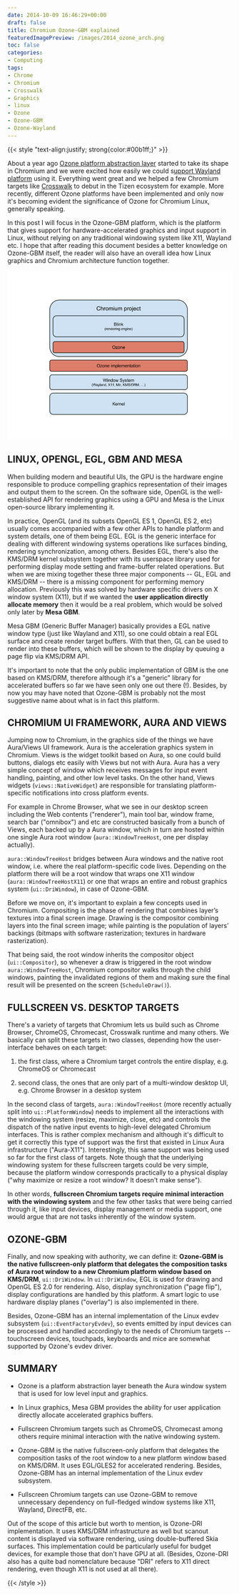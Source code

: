 ```yaml
---
date: 2014-10-09 16:46:29+00:00
draft: false
title: Chromium Ozone-GBM explained
featuredImagePreview: /images/2014_ozone_arch.png
toc: false
categories:
- Computing
tags:
- Chrome
- Chromium
- Crosswalk
- Graphics
- linux
- Ozone
- Ozone-GBM
- Ozone-Wayland
---
```



{{< style "text-align:justify; strong{color:#00b1ff;}" >}}

About a year ago [Ozone platform abstraction layer](https://chromium.googlesource.com/chromium/src/+/HEAD/docs/ozone_overview.md) started to take its shape in Chromium and we were excited how easily we could s[upport Wayland platform](https://vignatti.com/posts/welcome-to-chromiums-ozone-wayland/) using it. Everything went great and we helped a few Chromium targets like [Crosswalk](https://en.wikipedia.org/wiki/Crosswalk_Project) to debut in the Tizen ecosystem for example. More recently, different Ozone platforms have been implemented and only now it's becoming evident the significance of Ozone for Chromium Linux, generally speaking. 

In this post I will focus in the Ozone-GBM platform, which is the platform that gives support for hardware-accelerated graphics and input support in Linux, without relying on any traditional windowing system like X11, Wayland etc. I hope that after reading this document besides a better knowledge on Ozone-GBM itself, the reader will also have an overall idea how Linux graphics and Chromium architecture function together.
 
![Chromium Ozone-GBM architecture](/images/2014_ozone_arch.png)


LINUX, OPENGL, EGL, GBM AND MESA
------------------------------------

When building modern and beautiful UIs, the GPU is the hardware engine responsible to produce compelling graphics representation of their images and output them to the screen. On the software side, OpenGL is the well-established API for rendering graphics using a GPU and Mesa is the Linux open-source library implementing it.

 

In practice, OpenGL (and its subsets OpenGL ES 1, OpenGL ES 2, etc) usually comes accompanied with a few other APIs to handle platform and system details, one of them being EGL. EGL is the generic interface for dealing with different windowing systems operations like surfaces binding, rendering synchronization, among others. Besides EGL, there's also the KMS/DRM kernel subsystem together with its userspace library used for performing display mode setting and frame-buffer related operations. But when we are mixing together these three major components -- GL, EGL and KMS/DRM -- there is a missing component for performing memory allocation. Previously this was solved by hardware specific drivers on X window system (X11), but if we wanted the **user application directly allocate memory** then it would be a real problem, which would be solved only later by **Mesa GBM**.

 

Mesa GBM (Generic Buffer Manager) basically provides a EGL native window type (just like Wayland and X11), so one could obtain a real EGL surface and create render target buffers. With that then, GL can be used to render into these buffers, which will be shown to the display by queuing a page flip via KMS/DRM API.

 

It's important to note that the only public implementation of GBM is the one based on KMS/DRM, therefore although it's a "generic" library for accelerated buffers so far we have seen only one out there (!). Besides, by now you may have noted that Ozone-GBM is probably not the most suggestive name about what is in fact this platform.

 

CHROMIUM UI FRAMEWORK, AURA AND VIEWS
--------------------------------------

Jumping now to Chromium, in the graphics side of the things we have Aura/Views UI framework. Aura is the acceleration graphics system in Chromium. Views is the widget toolkit based on Aura, so one could build buttons, dialogs etc easily with Views but not with Aura. Aura has a very simple concept of window which receives messages for input event handling, painting, and other low level tasks. On the other hand, Views widgets (`views::NativeWidget`) are responsible for translating platform-specific notifications into cross platform events.

 

For example in Chrome Browser, what we see in our desktop screen including the Web contents ("renderer"), main tool bar, window frame, search bar ("omnibox") and etc are constructed basically from a bunch of Views, each backed up by a Aura window, which in turn are hosted within one single Aura root window (`aura::WindowTreeHost`, one per display actually).

 

`aura::WindowTreeHost` bridges between Aura windows and the native root window, i.e. where the real platform-specific code lives. Depending on the platform there will be a root window that wraps one X11 window (`aura::WindowTreeHostX11`) or one that wraps an entire and robust graphics system (`ui::DriWindow`), in case of Ozone-GBM.
 

Before we move on, it's important to explain a few concepts used in Chromium. Compositing is the phase of rendering that combines layer’s textures into a final screen image. Drawing is the compositor combining layers into the final screen image; while painting is the population of layers’ backings (bitmaps with software rasterization; textures in hardware rasterization).

 

That being said, the root window inherits the compositor object (`ui::Compositor`), so whenever a draw is triggered in the root window `aura::WindowTreeHost`, Chromium compositor walks through the child windows, painting the invalidated regions of them and making sure the final result will be presented on the screen (`ScheduleDraw()`).

 

FULLSCREEN VS. DESKTOP TARGETS
-------------------------------

There's a variety of targets that Chromium lets us build such as Chrome Browser, ChromeOS, Chromecast, Crosswalk runtime and many others. We basically can split these targets in two classes, depending how the user-interface behaves on each target:

1. the first class, where a Chromium target controls the entire display, e.g. ChromeOS or Chromecast

2. second class, the ones that are only part of a multi-window desktop UI, e.g. Chrome Browser in a desktop system

In the second class of targets, `aura::WindowTreeHost` (more recently actually split into `ui::PlatformWindow`) needs to implement all the interactions with the windowing system (resize, maximize, close, etc) and controls the dispatch of the native input events to high-level delegated Chromium interfaces. This is rather complex mechanism and although it's difficult to get it correctly this type of support was the first that existed in Linux Aura infrastructure ("Aura-X11"). Interestingly, this same support was being used so far for the first class of targets. Note though that the underlying windowing system for these fullscreen targets could be very simple, because the platform window corresponds practically to a physical display ("why maximize or resize a root window? It doesn't make sense").

In other words, **fullscreen Chromium targets require minimal interaction with the windowing system** and the few other tasks that were being carried through it, like input devices, display management or media support, one would argue that are not tasks inherently of the window system.

OZONE-GBM
-------------

Finally, and now speaking with authority, we can define it: **Ozone-GBM is the native fullscreen-only platform that delegates the composition tasks of Aura root window to a new Chromium platform window based on KMS/DRM**, `ui::DriWindow`. In `ui::DriWindow`, EGL is used for drawing and OpenGL ES 2.0 for rendering. Also, display synchronization ("page flip"), display configurations are handled by this platform. A smart logic to use hardware display planes ("overlay") is also implemented in there.

Besides, Ozone-GBM has an internal implementation of the Linux evdev subsystem (`ui::EventFactoryEvdev`), so events emitted by input devices can be processed and handled accordingly to the needs of Chromium targets -- touchscreen devices, touchpads, keyboards and mice are somewhat supported by Ozone's evdev driver.

SUMMARY
-------

 - Ozone is a platform abstraction layer beneath the Aura window system that is used for low level input and graphics.

 - In Linux graphics, Mesa GBM provides the ability for user application directly allocate accelerated graphics buffers.

 - Fullscreen Chromium targets such as ChromeOS, Chromecast among others require minimal interaction with the native windowing system.

- Ozone-GBM is the native fullscreen-only platform that delegates the composition tasks of the root window to a new platform window based on KMS/DRM. It uses EGL/GLES2 for accelerated rendering. Besides, Ozone-GBM has an internal implementation of the Linux evdev subsystem.

- Fullscreen Chromium targets can use Ozone-GBM to remove unnecessary dependency on full-fledged window systems like X11, Wayland, DirectFB, etc.

Out of the scope of this article but worth to mention, is Ozone-DRI implementation. It uses KMS/DRM infrastructure as well but scanout content is displayed via software rendering, using double-buffered Skia surfaces. This implementation could be particularly useful for budget devices, for example those that don't have GPU at all. (Besides, Ozone-DRI also has a quite bad nomenclature because "DRI" refers to X11 direct rendering, even though X11 is not used at all there).

{{< /style >}}
